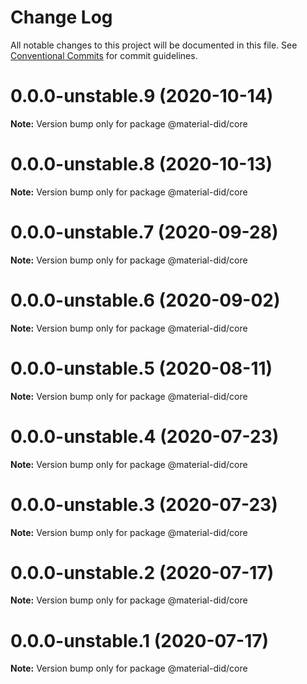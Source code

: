 # Change Log

All notable changes to this project will be documented in this file.
See [Conventional Commits](https://conventionalcommits.org) for commit guidelines.

# 0.0.0-unstable.9 (2020-10-14)

**Note:** Version bump only for package @material-did/core





# 0.0.0-unstable.8 (2020-10-13)

**Note:** Version bump only for package @material-did/core





# 0.0.0-unstable.7 (2020-09-28)

**Note:** Version bump only for package @material-did/core





# 0.0.0-unstable.6 (2020-09-02)

**Note:** Version bump only for package @material-did/core





# 0.0.0-unstable.5 (2020-08-11)

**Note:** Version bump only for package @material-did/core





# 0.0.0-unstable.4 (2020-07-23)

**Note:** Version bump only for package @material-did/core





# 0.0.0-unstable.3 (2020-07-23)

**Note:** Version bump only for package @material-did/core





# 0.0.0-unstable.2 (2020-07-17)

**Note:** Version bump only for package @material-did/core





# 0.0.0-unstable.1 (2020-07-17)

**Note:** Version bump only for package @material-did/core
